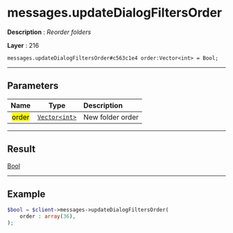 # messages.updateDialogFiltersOrder

**Description** : *Reorder folders*

**Layer** : 216

```tl
messages.updateDialogFiltersOrder#c563c1e4 order:Vector<int> = Bool;
```

---

## Parameters

| Name | Type | Description |
| :---: | :---: | :--- |
| <mark>order</mark> | [`Vector<int>`](type/int) | New folder order |

---

## Result

[Bool](type/Bool)

---

## Example

```php
$bool = $client->messages->updateDialogFiltersOrder(
	order : array(36),
);
```